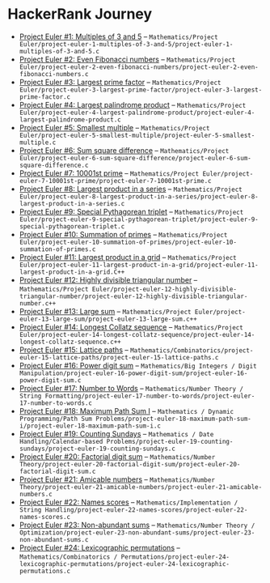 # HackerRank Journey
- [Project Euler #1: Multiples of 3 and 5](https://www.hackerrank.com/contests/projecteuler/challenges/euler001) – `Mathematics/Project Euler/project-euler-1-multiples-of-3-and-5/project-euler-1-multiples-of-3-and-5.c`
- [Project Euler #2: Even Fibonacci numbers](https://www.hackerrank.com/contests/projecteuler/challenges/euler002) – `Mathematics/Project Euler/project-euler-2-even-fibonacci-numbers/project-euler-2-even-fibonacci-numbers.c`
- [Project Euler #3: Largest prime factor](https://www.hackerrank.com/contests/projecteuler/challenges/euler003) – `Mathematics/Project Euler/project-euler-3-largest-prime-factor/project-euler-3-largest-prime-factor.c`
- [Project Euler #4: Largest palindrome product](https://www.hackerrank.com/contests/projecteuler/challenges/euler004) – `Mathematics/Project Euler/project-euler-4-largest-palindrome-product/project-euler-4-largest-palindrome-product.c`
- [Project Euler #5: Smallest multiple](https://www.hackerrank.com/contests/projecteuler/challenges/euler005) – `Mathematics/Project Euler/project-euler-5-smallest-multiple/project-euler-5-smallest-multiple.c`
- [Project Euler #6: Sum square difference](https://www.hackerrank.com/contests/projecteuler/challenges/euler006) – `Mathematics/Project Euler/project-euler-6-sum-square-difference/project-euler-6-sum-square-difference.c`
- [Project Euler #7: 10001st prime](https://www.hackerrank.com/contests/projecteuler/challenges/euler007) – `Mathematics/Project Euler/project-euler-7-10001st-prime/project-euler-7-10001st-prime.c`
- [Project Euler #8: Largest product in a series](https://www.hackerrank.com/contests/projecteuler/challenges/euler008) – `Mathematics/Project Euler/project-euler-8-largest-product-in-a-series/project-euler-8-largest-product-in-a-series.c`
- [Project Euler #9: Special Pythagorean triplet](https://www.hackerrank.com/contests/projecteuler/challenges/euler009) – `Mathematics/Project Euler/project-euler-9-special-pythagorean-triplet/project-euler-9-special-pythagorean-triplet.c`
- [Project Euler #10: Summation of primes](https://www.hackerrank.com/contests/projecteuler/challenges/euler010) – `Mathematics/Project Euler/project-euler-10-summation-of-primes/project-euler-10-summation-of-primes.c`
- [Project Euler #11: Largest product in a grid](https://www.hackerrank.com/contests/projecteuler/challenges/euler011) – `Mathematics/Project Euler/project-euler-11-largest-product-in-a-grid/project-euler-11-largest-product-in-a-grid.C++`
- [Project Euler #12: Highly divisible triangular number](https://www.hackerrank.com/contests/projecteuler/challenges/euler012) – `Mathematics/Project Euler/project-euler-12-highly-divisible-triangular-number/project-euler-12-highly-divisible-triangular-number.c++`
- [Project Euler #13: Large sum](https://www.hackerrank.com/contests/projecteuler/challenges/euler013) – `Mathematics/Project Euler/project-euler-13-large-sum/project-euler-13-large-sum.c++`
- [Project Euler #14: Longest Collatz sequence](https://www.hackerrank.com/contests/projecteuler/challenges/euler014) – `Mathematics/Project Euler/project-euler-14-longest-collatz-sequence/project-euler-14-longest-collatz-sequence.c++`
- [Project Euler #15: Lattice paths](https://www.hackerrank.com/contests/projecteuler/challenges/euler015) – `Mathematics/Combinatorics/project-euler-15-lattice-paths/project-euler-15-lattice-paths.c`
- [Project Euler #16: Power digit sum](https://www.hackerrank.com/contests/projecteuler/challenges/euler016) – `Mathematics/Big Integers / Digit Manipulation/project-euler-16-power-digit-sum/project-euler-16-power-digit-sum.c`
- [Project Euler #17: Number to Words](https://www.hackerrank.com/contests/projecteuler/challenges/euler017) – `Mathematics/Number Theory / String Formatting/project-euler-17-number-to-words/project-euler-17-number-to-words.c`
- [Project Euler #18: Maximum Path Sum I](https://www.hackerrank.com/contests/projecteuler/challenges/euler018) – `Mathematics / Dynamic Programming/Path Sum Problems/project-euler-18-maximum-path-sum-i/project-euler-18-maximum-path-sum-i.c`
- [Project Euler #19: Counting Sundays](https://www.hackerrank.com/contests/projecteuler/challenges/euler019) – `Mathematics / Date Handling/Calendar-based Problems/project-euler-19-counting-sundays/project-euler-19-counting-sundays.c`
- [Project Euler #20: Factorial digit sum](https://www.hackerrank.com/contests/projecteuler/challenges/euler020) – `Mathematics/Number Theory/project-euler-20-factorial-digit-sum/project-euler-20-factorial-digit-sum.c`
- [Project Euler #21: Amicable numbers](https://www.hackerrank.com/contests/projecteuler/challenges/euler021) – `Mathematics/Number Theory/project-euler-21-amicable-numbers/project-euler-21-amicable-numbers.c`
- [Project Euler #22: Names scores](https://www.hackerrank.com/contests/projecteuler/challenges/euler022) – `Mathematics/Implementation / String Handling/project-euler-22-names-scores/project-euler-22-names-scores.c`
- [Project Euler #23: Non-abundant sums](https://www.hackerrank.com/contests/projecteuler/challenges/euler023) – `Mathematics/Number Theory / Optimization/project-euler-23-non-abundant-sums/project-euler-23-non-abundant-sums.c`
- [Project Euler #24: Lexicographic permutations](https://www.hackerrank.com/contests/projecteuler/challenges/euler024) – `Mathematics/Combinatorics / Permutations/project-euler-24-lexicographic-permutations/project-euler-24-lexicographic-permutations.c`
